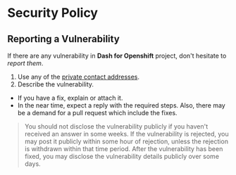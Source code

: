 # Security Policy

## Reporting a Vulnerability

If there are any vulnerability in **Dash for Openshift** project, don't hesitate to _report them_.

1. Use any of the [private contact addresses](https://github.com/armadik/dash#support).
2. Describe the vulnerability.

- If you have a fix, explain or attach it.
- In the near time, expect a reply with the required steps. Also, there may be a demand for a pull request which include the fixes.

> You should not disclose the vulnerability publicly if you haven't received an answer in some weeks.
> If the vulnerability is rejected, you may post it publicly within some hour of rejection, unless the rejection is withdrawn within that time period.
> After the vulnerability has been fixed, you may disclose the vulnerability details publicly over some days.
